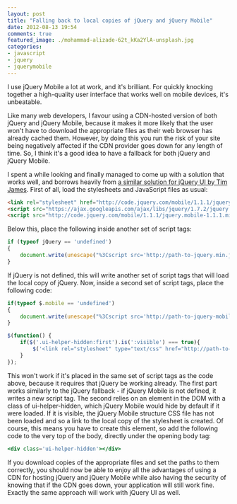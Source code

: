 ```yaml
---
layout: post
title: "Falling back to local copies of jQuery and jQuery Mobile"
date: 2012-08-13 19:54
comments: true
featured_image: ./mohammad-alizade-62t_kKa2YlA-unsplash.jpg
categories: 
- javascript
- jquery
- jquerymobile
---
```


I use jQuery Mobile a lot at work, and it's brilliant. For quickly knocking together a high-quality user interface that works well on mobile devices, it's unbeatable.

Like many web developers, I favour using a CDN-hosted version of both jQuery and jQuery Mobile, because it makes it more likely that the user won't have to download the appropriate files as their web browser has already cached them. However, by doing this you run the risk of your site being negatively affected if the CDN provider goes down for any length of time. So, I think it's a good idea to have a fallback for both jQuery and jQuery Mobile.

I spent a while looking and finally managed to come up with a solution that works well, and borrows heavily from [a similar solution for jQuery UI by Tim James](http://timjames.me/jquery-and-jquery-ui-fallbacks). First of all, load the stylesheets and JavaScript files as usual:

```html
<link rel="stylesheet" href="http://code.jquery.com/mobile/1.1.1/jquery.mobile.structure-1.1.1.min.css" />
<script src="https://ajax.googleapis.com/ajax/libs/jquery/1.7.2/jquery.min.js"></script>
<script src="http://code.jquery.com/mobile/1.1.1/jquery.mobile-1.1.1.min.js"></script>
```

Below this, place the following inside another set of script tags:
```javascript
if (typeof jQuery == 'undefined')
{
    document.write(unescape("%3Cscript src='http://path-to-jquery.min.js' type='text/javascript'%3E%3C/script%3E"));
}
```

 If jQuery is not defined, this will write another set of script tags that will load the local copy of jQuery. Now, inside a second set of script tags, place the following code:
```javascript
if(typeof $.mobile == 'undefined')
{
    document.write(unescape("%3Cscript src='http://path-to-jquery-mobile.min.js' type='text/javascript'%3E%3C/script%3E"));
}

$(function() {
    if($('.ui-helper-hidden:first').is(':visible') === true){
        $('<link rel="stylesheet" type="text/css" href="http://path-to-jquery-mobile-structure.min.css" />').appendTo('head');
    }
});
```

This won't work if it's placed in the same set of script tags as the code above, because it requires that jQuery be working already. The first part works similarly to the jQuery fallback - if jQuery Mobile is not defined, it writes a new script tag. The second relies on an element in the DOM with a class of ui-helper-hidden, which jQuery Mobile would hide by default if it were loaded. If it is visible, the jQuery Mobile structure CSS file has not been loaded and so a link to the local copy of the stylesheet is created.  Of course, this means you have to create this element, so add the following code to the very top of the body, directly under the opening body tag:

```handlebars
<div class='ui-helper-hidden'></div>
```

If you download copies of the appropriate files and set the paths to them correctly, you should now be able to enjoy all the advantages of using a CDN for hosting jQuery and jQuery Mobile while also having the security of knowing that if the CDN goes down, your application will still work fine. Exactly the same approach will work with jQuery UI as well.
